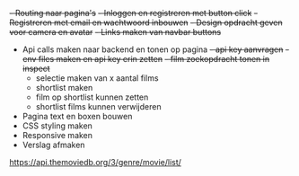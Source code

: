 
~~- Routing naar pagina's~~
~~- Inloggen en registreren met button click~~
~~- Registreren met email en wachtwoord inbouwen~~
~~- Design opdracht geven voor camera en avatar~~
~~- Links maken van navbar buttons~~

- Api calls maken naar backend en tonen op pagina 
  ~~- api key aanvragen~~
  ~~- env files maken en api key erin zetten~~
  ~~- film zoekopdracht tonen in inspect~~
  - selectie maken van x aantal films
  - shortlist maken
  - film op shortlist kunnen zetten
  - shortlist films kunnen verwijderen
- Pagina text en boxen bouwen 
- CSS styling maken 
- Responsive maken 
- Verslag afmaken


https://api.themoviedb.org/3/genre/movie/list/

